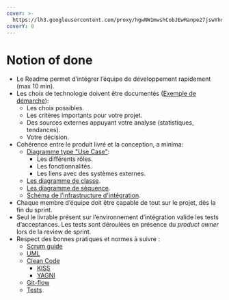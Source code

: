 ```yaml
---
cover: >-
  https://lh3.googleusercontent.com/proxy/hgwNW1mwshCobJEwRanpe27jswYhdg3P7VT-i66PE89_YUyW-4u5MfwcQ8yp8mE_-isvXQEE3tJQFQ4AZ-6S7_P9pTWDmc9fRDGst22BtXzqFBcy2eGs9R8xyqM
coverY: 0
---
```


# Notion of done



* Le Readme permet d’intégrer l’équipe de développement rapidement (max 10 min).
* Les choix de technologie doivent être documentés ([Exemple de démarche](https://codeburst.io/choosing-the-right-javascript-framework-for-your-front-end-development-c7097ab85cc7)):
  * Les choix possibles.
  * Les critères importants pour votre projet.
  * Des sources externes appuyant votre analyse (statistiques, tendances).
  * Votre décision.
* Cohérence entre le produit livré et la conception, a minima:
  * [Diagramme type "Use Case"](https://support.microsoft.com/en-us/office/create-a-uml-use-case-diagram-92cc948d-fc74-466c-9457-e82d62ee1298):
    * Les différents rôles.
    * Les fonctionnalités.
    * Les liens avec des systèmes externes.
  * [Les diagramme de classe](http://www.cs.utsa.edu/~cs3443/uml/uml.html).
  * [Les diagramme de séquence](https://support.microsoft.com/en-us/office/create-a-uml-sequence-diagram-c61c371b-b150-4958-b128-902000133b26).
  * [Schéma de l’infrastructure d'intégration](https://app.gitbook.com/s/-MkI9ozZA_hzNKXfYxNa/environnement-dintegration-1/prise-en-main).
* Chaque membre d’équipe doit être capable de tout sur le projet, dès la fin du sprint.
* Seul le livrable présent sur l’environnement d’intégration valide les tests d’acceptances. Les tests sont déroulées en présence du _product owner_ lors de la review de sprint.
* Respect des bonnes pratiques et normes à suivre :
  * [Scrum guide](https://scrumguides.org/scrum-guide.html)
  * [UML](http://www.cs.utsa.edu/~cs3443/uml/uml.html)
  * [Clean Code](https://gist.github.com/wojteklu/73c6914cc446146b8b533c0988cf8d29)
    * [KISS](https://en.wikipedia.org/wiki/KISS_principle)
    * [YAGNI](https://en.wikipedia.org/wiki/You_aren't_gonna_need_it)
  * [Git-flow](https://www.atlassian.com/git/tutorials/comparing-workflows/gitflow-workflow)
  * [Tests](https://dzone.com/articles/java-unit-testing-best-practices-how-to-get-the-mo)
